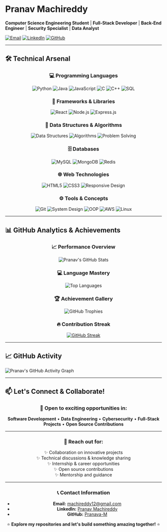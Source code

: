 # Pranav Machireddy

**Computer Science Engineering Student** | **Full-Stack Developer** | **Back-End Engineer** | **Security Specialist** | **Data Analyst**



[![Email](https://img.shields.io/badge/Email-machireddy12@gmail.com-red?style=flat-square&logo=gmail)](mailto:machireddy12@gmail.com)
[![LinkedIn](https://img.shields.io/badge/LinkedIn-Pranav_Machireddy-blue?style=flat-square&logo=linkedin)](https://www.linkedin.com/in/pranav-machireddy-554163311)
[![GitHub](https://img.shields.io/badge/GitHub-Pranava--M-black?style=flat-square&logo=github)](https://github.com/Pranava-M)
</div>

---

## 🛠️ Technical Arsenal

<div align="center">

### 💻 Programming Languages
![Python](https://img.shields.io/badge/Python-3776AB?style=for-the-badge&logo=python&logoColor=white)
![Java](https://img.shields.io/badge/Java-ED8B00?style=for-the-badge&logo=java&logoColor=white)
![JavaScript](https://img.shields.io/badge/JavaScript-F7DF1E?style=for-the-badge&logo=javascript&logoColor=black)
![C](https://img.shields.io/badge/C-00599C?style=for-the-badge&logo=c&logoColor=white)
![C++](https://img.shields.io/badge/C++-00599C?style=for-the-badge&logo=c%2B%2B&logoColor=white)
![SQL](https://img.shields.io/badge/SQL-4479A1?style=for-the-badge&logo=mysql&logoColor=white)

### 🚀 Frameworks & Libraries
![React](https://img.shields.io/badge/React-20232A?style=for-the-badge&logo=react&logoColor=61DAFB)
![Node.js](https://img.shields.io/badge/Node.js-339933?style=for-the-badge&logo=nodedotjs&logoColor=white)
![Express.js](https://img.shields.io/badge/Express.js-000000?style=for-the-badge&logo=express&logoColor=white)

### 🧠 Data Structures & Algorithms
![Data Structures](https://img.shields.io/badge/Data_Structures-FF6B6B?style=for-the-badge)
![Algorithms](https://img.shields.io/badge/Algorithms-4ECDC4?style=for-the-badge)
![Problem Solving](https://img.shields.io/badge/Problem_Solving-9B59B6?style=for-the-badge)

### 🗄️ Databases
![MySQL](https://img.shields.io/badge/MySQL-4479A1?style=for-the-badge&logo=mysql&logoColor=white)
![MongoDB](https://img.shields.io/badge/MongoDB-47A248?style=for-the-badge&logo=mongodb&logoColor=white)
![Redis](https://img.shields.io/badge/Redis-DC382D?style=for-the-badge&logo=redis&logoColor=white)

### 🌐 Web Technologies
![HTML5](https://img.shields.io/badge/HTML5-E34F26?style=for-the-badge&logo=html5&logoColor=white)
![CSS3](https://img.shields.io/badge/CSS3-1572B6?style=for-the-badge&logo=css3&logoColor=white)
![Responsive Design](https://img.shields.io/badge/Responsive_Design-00D2FF?style=for-the-badge)

### ⚙️ Tools & Concepts
![Git](https://img.shields.io/badge/Git-F05032?style=for-the-badge&logo=git&logoColor=white)
![System Design](https://img.shields.io/badge/System_Design-FF9500?style=for-the-badge)
![OOP](https://img.shields.io/badge/OOP-Object_Oriented-FF6B9D?style=for-the-badge)
![AWS](https://img.shields.io/badge/AWS-232F3E?style=for-the-badge&logo=amazonaws&logoColor=white)
![Linux](https://img.shields.io/badge/Linux-FCC624?style=for-the-badge&logo=linux&logoColor=black)

</div>

---

## 📊 GitHub Analytics & Achievements

<div align="center">

### 📈 Performance Overview
![Pranav's GitHub Stats](https://github-readme-stats.vercel.app/api?username=Pranava-M&show_icons=true&theme=radical&hide_border=true&include_all_commits=true&count_private=true&cache_seconds=1800)

### 💻 Language Mastery
![Top Languages](https://github-readme-stats.vercel.app/api/top-langs/?username=Pranava-M&layout=compact&theme=radical&hide_border=true&langs_count=8&cache_seconds=1800)

### 🏆 Achievement Gallery
![GitHub Trophies](https://github-profile-trophy.vercel.app/?username=Pranava-M&theme=radical&no-frame=true&row=2&column=4&cache_seconds=1800)

### 🔥 Contribution Streak  
[![GitHub Streak](https://streak-stats.demolab.com/?user=Pranava-M&theme=radical&hide_border=true&cache_seconds=1800)](https://git.io/streak-stats)


</div>

---

## 📈 GitHub Activity

<!-- GitHub Activity Graph -->
![Pranav's GitHub Activity Graph](https://github-readme-activity-graph.vercel.app/graph?username=Pranava-M&theme=radical&hide_border=true&area=true&custom_title=Pranav's%20GitHub%20Activity&cache_seconds=1800)

---

## 📫 Let's Connect & Collaborate!

<div align="center">

### 🤝 Open to exciting opportunities in:
**Software Development** • **Data Engineering** • **Cybersecurity** • **Full-Stack Projects** • **Open Source Contributions**

---

### 💌 Reach out for:
✨ Collaboration on innovative projects  
✨ Technical discussions & knowledge sharing  
✨ Internship & career opportunities  
✨ Open source contributions  
✨ Mentorship and guidance

---

### 📞 Contact Information
- **Email:** [machireddy12@gmail.com](mailto:machireddy12@gmail.com)
- **LinkedIn:** [Pranav Machireddy](https://www.linkedin.com/in/pranav-machireddy-554163311)
- **GitHub:** [Pranava-M](https://github.com/Pranava-M)

⭐ **Explore my repositories and let's build something amazing together!** ⭐

